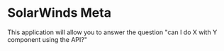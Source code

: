 # SolarWinds Meta

This application will allow you to answer the question "can I do X with Y
component using the API?"
